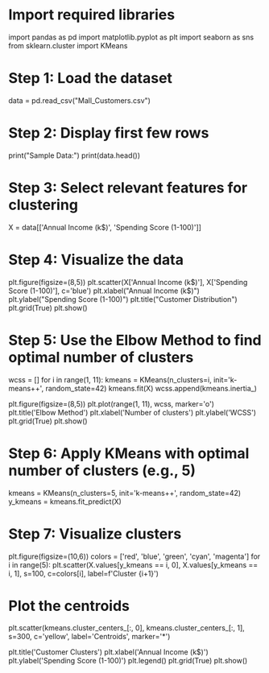# Import required libraries
import pandas as pd
import matplotlib.pyplot as plt
import seaborn as sns
from sklearn.cluster import KMeans

# Step 1: Load the dataset
data = pd.read_csv("Mall_Customers.csv")

# Step 2: Display first few rows
print("Sample Data:")
print(data.head())

# Step 3: Select relevant features for clustering
X = data[['Annual Income (k$)', 'Spending Score (1-100)']]

# Step 4: Visualize the data
plt.figure(figsize=(8,5))
plt.scatter(X['Annual Income (k$)'], X['Spending Score (1-100)'], c='blue')
plt.xlabel("Annual Income (k$)")
plt.ylabel("Spending Score (1-100)")
plt.title("Customer Distribution")
plt.grid(True)
plt.show()

# Step 5: Use the Elbow Method to find optimal number of clusters
wcss = []
for i in range(1, 11):
    kmeans = KMeans(n_clusters=i, init='k-means++', random_state=42)
    kmeans.fit(X)
    wcss.append(kmeans.inertia_)

plt.figure(figsize=(8,5))
plt.plot(range(1, 11), wcss, marker='o')
plt.title('Elbow Method')
plt.xlabel('Number of clusters')
plt.ylabel('WCSS')
plt.grid(True)
plt.show()

# Step 6: Apply KMeans with optimal number of clusters (e.g., 5)
kmeans = KMeans(n_clusters=5, init='k-means++', random_state=42)
y_kmeans = kmeans.fit_predict(X)

# Step 7: Visualize clusters
plt.figure(figsize=(10,6))
colors = ['red', 'blue', 'green', 'cyan', 'magenta']
for i in range(5):
    plt.scatter(X.values[y_kmeans == i, 0], X.values[y_kmeans == i, 1],
                s=100, c=colors[i], label=f'Cluster {i+1}')

# Plot the centroids
plt.scatter(kmeans.cluster_centers_[:, 0], kmeans.cluster_centers_[:, 1],
            s=300, c='yellow', label='Centroids', marker='*')

plt.title('Customer Clusters')
plt.xlabel('Annual Income (k$)')
plt.ylabel('Spending Score (1-100)')
plt.legend()
plt.grid(True)
plt.show()
